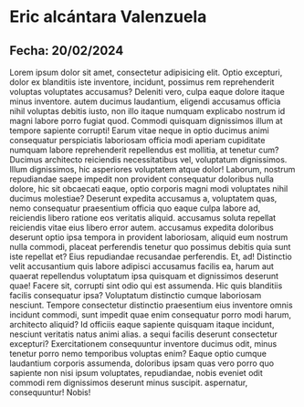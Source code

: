 <h1>Eric alcántara Valenzuela</h1>
<h2>Fecha: 20/02/2024</h2>  

Lorem ipsum dolor sit amet, consectetur adipisicing elit. Optio excepturi, dolor ex blanditiis iste inventore, incidunt, possimus rem reprehenderit voluptas voluptates accusamus? Deleniti vero, culpa eaque dolore itaque minus inventore. autem ducimus laudantium, eligendi accusamus officia nihil voluptas debitis iusto, non illo itaque numquam explicabo nostrum id magni labore porro fugiat quod. Commodi quisquam dignissimos illum at tempore sapiente corrupti! Earum vitae neque in optio ducimus animi consequatur perspiciatis laboriosam officia modi aperiam cupiditate numquam labore reprehenderit repellendus est mollitia, at tenetur cum? Ducimus architecto reiciendis necessitatibus vel, voluptatum dignissimos. Illum dignissimos, hic asperiores voluptatem atque dolor! Laborum, nostrum repudiandae saepe impedit non provident consequatur doloribus nulla dolore, hic sit obcaecati eaque, optio corporis magni modi voluptates nihil ducimus molestiae? Deserunt expedita accusamus a, voluptatem quas, nemo consequatur praesentium officia quo eaque culpa labore ad, reiciendis libero ratione eos veritatis aliquid. accusamus soluta repellat reiciendis vitae eius libero error autem. accusamus expedita doloribus deserunt optio ipsa tempora in provident laboriosam, aliquid eum nostrum nulla commodi, placeat perferendis tenetur quo possimus debitis quia sunt iste repellat et? Eius repudiandae recusandae perferendis. Et, ad! Distinctio velit accusantium quis labore adipisci accusamus facilis ea, harum aut quaerat repellendus voluptatum ipsa quisquam et dignissimos deserunt quae! Facere sit, corrupti sint odio qui est assumenda. Hic quis blanditiis facilis consequatur ipsa? Voluptatum distinctio cumque laboriosam nesciunt. Tempore consectetur distinctio praesentium eius inventore omnis incidunt commodi, sunt impedit quae enim consequatur porro modi harum, architecto aliquid? Id officiis eaque sapiente quisquam itaque incidunt, nesciunt veritatis natus animi alias. a sequi facilis deserunt consectetur excepturi? Exercitationem consequuntur inventore ducimus odit, minus tenetur porro nemo temporibus voluptas enim? Eaque optio cumque laudantium corporis assumenda, doloribus ipsam quas vero porro quo sapiente non nisi ipsum voluptates, repudiandae, nobis eveniet odit commodi rem dignissimos deserunt minus suscipit. aspernatur, consequuntur! Nobis!
